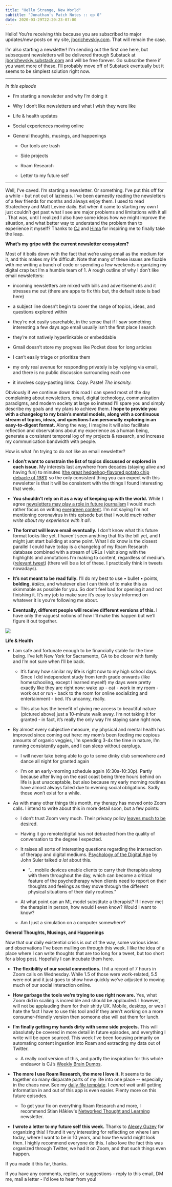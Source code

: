 ```yaml
---
title: "Hello Strange, New World"
subtitle: "Jonathan's Patch Notes :: ep 0"
date: 2020-03-29T22:20:23-07:00
---
```


Hello! You’re receiving this because you are subscribed to major updates/new posts on my site, [jborichevskiy.com](https://jborichevskiy.com). That will remain the case. 

I’m also starting a newsletter! I'm sending out the first one here, but subsequent newsletters will be delivered through Substack at [jborichevskiy.substack.com](https://jborichevskiy.substack.com) and will be free forever. Go subscribe there if you want more of these. I'll probably move off of Substack eventually but it seems to be simplest solution right now.

---------------

_In this episode_

- I’m starting a newsletter and why I’m doing it

- Why I don’t like newsletters and what I wish they were like

- Life & health updates

- Social experiences moving online

- General thoughts, musings, and happenings

    - Our tools are trash

    - Side projects

    - Roam Research

    - Letter to my future self

--------------

Well, I’ve caved. I’m starting a newsletter. Or something. I’ve put this off for a while - but not out of laziness. I’ve been earnestly reading the newsletters of a few friends for months and always enjoy them. I used to read Stratechery and Matt Levine daily. But when it came to starting my own I just couldn’t get past what I see are major problems and limitations with it all . That was, until I realized I also have some ideas how we might improve the situation, and what better way to understand the problem than to experience it myself? Thanks to [CJ](https://wiki.cjpais.com/) and [Hima](https://himat.github.io/) for inspiring me to finally take the leap.

**What’s my gripe with the current newsletter ecosystem?**

Most of it boils down with the fact that we’re using email as the medium for it, and this makes my life difficult. Note that many of these issues are fixable with me writing a bunch of code or spending a few weekends organizing my digital crap but I’m a humble team of 1. A rough outline of why I don’t like email newsletters:

- incoming newsletters are mixed with bills and advertisements and it stresses me out (there are apps to fix this but, the default state is bad here)

- a subject line doesn’t begin to cover the range of topics, ideas, and questions explored within

- they’re not easily searchable, in the sense that if I saw something interesting a few days ago email usually isn’t the first place I search

- they’re not natively hyperlinkable or embeddable

- Gmail doesn’t store my progress like Pocket does for long articles

- I can’t easily triage or prioritize them

- my only real avenue for responding privately is by replying via email, and there is no public discussion surrounding each one

- it involves copy-pasting links. Copy. Paste! _The insanity._

Obviously if we continue down this road I can spend most of the day complaining about newsletters, email, digital technology, communication paradigms, and modern society at large so instead I’ll spare you and simply describe my goals and my plans to achieve them. **I hope to provide you with a changelog to my brain’s mental models, along with a continuous stream of topics, ideas, and questions I am personally exploring in an easy-to-digest format.** Along the way, I imagine it will also facilitate reflection and observations about my experience as a human being, generate a consistent temporal log of my projects & research, and increase my communication bandwidth with people.

How is what I’m trying to do _not_ like an email newsletter?

- **I don’t want to constrain the list of topics discussed or explored in each issue.** My interests last anywhere from decades (staying alive and having fun) to minutes ([the great hedgehog-flavored potato chip debacle of 1981](https://en.wikipedia.org/wiki/Potato_chip#United_Kingdom)) so the only consistent thing you can expect with this newsletter is that it will be consistent with the things I found interesting that week.

- **You shouldn’t rely on it as a way of keeping up with the world.** While I agree [newsletters may play a role in future journalism](https://twitter.com/balajis/status/1244425310826725377?s=20) I would much rather focus on writing [evergreen content](https://twitter.com/m_ashcroft/status/1236727465915174917?s=20). I’m not saying I’m not mentioning coronavirus in this episode but that I would _much rather write about my experience with it all_.

- **The format will leave email eventually.** I don’t know what this future format looks like yet. I haven’t seen anything that fits the bill yet, and I might just start building at some point. What I do know is the closest parallel I could have today is a changelog of my Roam Research database combined with a stream of URLs I visit along with the highlights and annotations I’m making to content, regardless of medium. ([relevant tweet](https://twitter.com/jborichevskiy/status/1232719739635609600?s=20)) (there will be a lot of these. I practically think in tweets nowadays).

- **It’s not meant to be read fully.** I’ll do my best to use • bullet • points, **bolding**, _italics_, and whatever else I can think of to make this as skimmable as possible for you. So don’t feel bad for opening it and not finishing it. It’s my job to make sure it’s easy to stay informed on whatever it is you’re following me about. 

- **Eventually, different people will receive different versions of this.** I have only the vaguest notions of how I’ll make this happen but we’ll figure it out together. 

![](https://firebasestorage.googleapis.com/v0/b/firescript-577a2.appspot.com/o/imgs%2Fapp%2Fjonathanborichef%2FMdOeRaIPqG?alt=media&token=ec6b9622-5d81-4ebe-9e98-6c1a9393a711)

**Life & Health**

- I am safe and fortunate enough to be financially stable for the time being. I’ve left New York for Sacramento, CA to be closer with family and I’m not sure when I’ll be back. 

    - It’s funny how similar my life is right now to my high school days. Since I did independent study from tenth grade onwards (like homeschooling, except I learned myself) my days were pretty exactly like they are right now: wake up - eat - work in my room - work out or run - back to the room for online socializing and entertainment - bed. It’s uncanny, really.

    - This also has the benefit of giving me access to beautiful nature (pictured above) just a 10-minute walk away. I’m not taking it for granted - in fact, it’s really the only way I’m staying sane right now. 

- By almost every subjective measure, my physical and mental health has improved since coming out here: my mom’s been feeding me copious amounts of organic veggies, I’m spending 3-4x the time in nature, I’m running consistently again, and I can sleep without earplugs. 

    - I will never take being able to go to some dinky club somewhere and dance all night for granted again

    - I’m on an early-morning schedule again (6:30a-10:30p). Partly because after living on the east coast being three hours behind on life is just unacceptable, but also because my early morning routines have almost always failed due to evening social obligations. Sadly those won’t exist for a while. 

- As with many other things this month, my therapy has moved onto Zoom calls. I intend to write about this in more detail soon, but a few points:

    - I don’t trust Zoom very much. Their privacy policy [leaves much to be desired](https://news.ycombinator.com/item?id=22703000).

    - Having it go remote/digital has not detracted from the quality of conversation to the degree I expected.

    - It raises all sorts of interesting questions regarding the intersection of therapy and digital mediums. [Psychology of the Digital Age](https://www.cambridge.org/core/books/psychology-of-the-digital-age/C1982185D2F87558C9067E3FF685898B) by John Suler talked _a lot_ about this. 

        - “... mobile devices enable clients to carry their therapists along with them throughout the day, which can become a critical feature of the psychotherapy when clients need to report on their thoughts and feelings as they move through the different physical situations of their daily routines."

    - At what point can an ML model substitute a therapist? If I never met the therapist in person, how would I even know? Would I want to know? 

    - Am I just a simulation on a computer somewhere?

**General Thoughts, Musings, and Happenings**

Now that our daily existential crisis is out of the way, some various ideas and observations I’ve been mulling on through this week. I like the idea of a place where I can write thoughts that are too long for a tweet, but too short for a blog post. Hopefully I can incubate them here.

- **The flexibility of our social connections.** I hit a record of 7 hours in Zoom calls on Wednesday. While 1.5 of those were work-related, 5.5 were not and it just goes to show how quickly we’ve adjusted to moving much of our social interaction online. 

- **How garbage the tools we’re trying to use right now are.** Yes, what Zoom did in scaling is incredible and should be applauded. I however, will not be applauding them for their shitty UX. Mobile, desktop, or web I hate the fact I have to use this tool and if they aren’t working on a more consumer-friendly version then someone else will eat them for lunch.

- **I’m finally getting my hands dirty with some side projects.** This will absolutely be covered in more detail in future episodes, and everything I write will be open sourced. This week I’ve been focusing primarily on automating content ingestion into Roam and extracting my data out of Twitter. 

    - A really cool version of this, and partly the inspiration for this whole endeavor is CJ’s [Weekly Brain Dumps](https://wiki.cjpais.com/brain-dump/march-16th-28th-2020).

- **The more I use Roam Research, the more I love it.** It seems to tie together so many disparate parts of my life into one place -- especially in the chaos now. See my [daily file template](https://twitter.com/jborichevskiy/status/1233052424744656897?s=20). I _cannot wait_ until getting information in and out of this app is even easier. Plenty more on this future episodes. 

    - To get your fix on everything Roam Research and more, I recommend Stian Håklev's [Networked Thought and Learning](https://networkedthought.substack.com/) newsletter.

- **I wrote a letter to my future self this week.** Thanks to [Alexey Guzey](https://twitter.com/jborichevskiy/status/1244336828141826049?s=20) for organizing this! I found it very interesting for reflecting on where I am today, where I want to be in 10 years, and how the world might look then. I highly recommend everyone do this. I also love the fact this was organized through Twitter, we had it on Zoom, and that such things even happen.

If you made it this far, thanks. 

If you have any comments, replies, or suggestions - reply to this email, DM me, mail a letter - I'd love to hear from you!